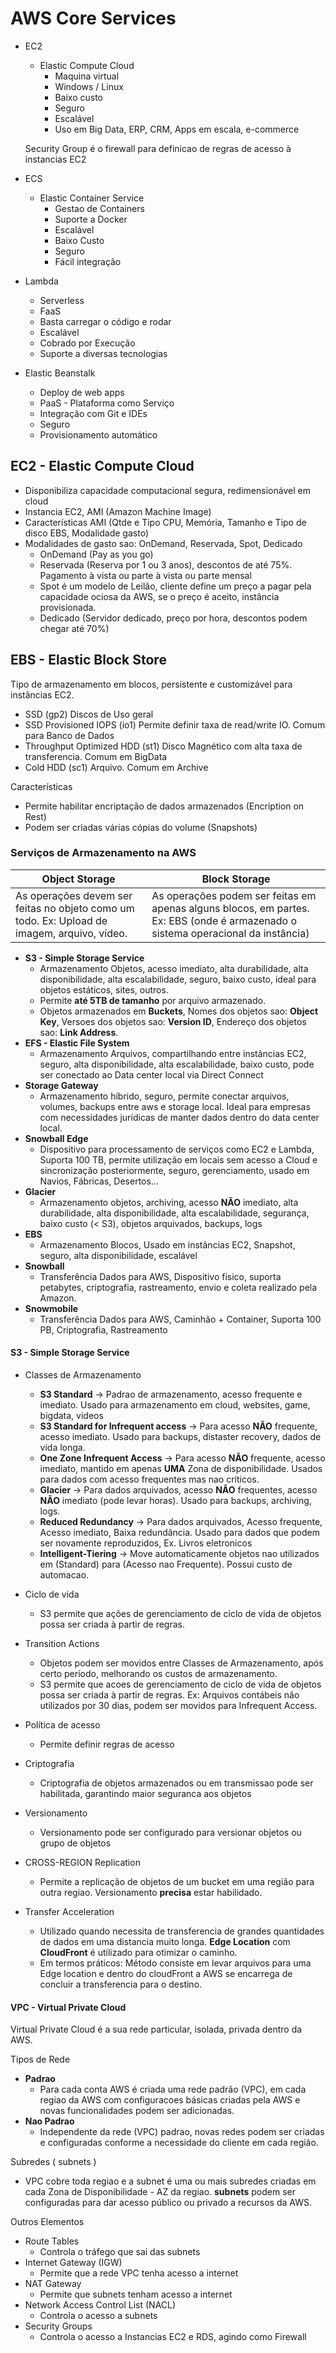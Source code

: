 # AWS Core Services

- EC2
  - Elastic Compute Cloud
    - Maquina virtual
    - Windows / Linux
    - Baixo custo
    - Seguro
    - Escalável
    - Uso em Big Data, ERP, CRM, Apps em escala, e-commerce

  Security Group é o firewall para definicao de regras de acesso à instancias EC2

- ECS
  - Elastic Container Service
    - Gestao de Containers
    - Suporte a Docker
    - Escalável
    - Baixo Custo
    - Seguro
    - Fácil integração

- Lambda
  - Serverless
  - FaaS
  - Basta carregar o código e rodar
  - Escalável
  - Cobrado por Execução
  - Suporte a diversas tecnologias

- Elastic Beanstalk
  - Deploy de web apps
  - PaaS - Plataforma como Serviço
  - Integração com Git e IDEs
  - Seguro
  - Provisionamento automático

## EC2 - Elastic Compute Cloud
- Disponibiliza capacidade computacional segura, redimensionável em cloud
- Instancia EC2, AMI (Amazon Machine Image)
- Características AMI (Qtde e Tipo CPU, Memória, Tamanho e Tipo de disco EBS, Modalidade gasto)
- Modalidades de gasto sao: OnDemand, Reservada, Spot, Dedicado
  - OnDemand (Pay as you go)
  - Reservada (Reserva por 1 ou 3 anos), descontos de até 75%. Pagamento à vista ou parte à vista ou parte mensal
  - Spot é um modelo de Leilão, cliente define um preço a pagar pela capacidade ociosa da AWS, se o preço é aceito, instância provisionada. 
  - Dedicado (Servidor dedicado, preço por hora, descontos podem chegar até 70%)

## EBS - Elastic Block Store
  Tipo de armazenamento em blocos, persistente e customizável para instâncias EC2.
  - SSD (gp2) Discos de Uso geral
  - SSD Provisioned IOPS (io1) Permite definir taxa de read/write IO. Comum para Banco de Dados
  - Throughput Optimized HDD (st1) Disco Magnético com alta taxa de transferencia. Comum em BigData
  - Cold HDD (sc1) Arquivo. Comum em Archive

  Características
  - Permite habilitar encriptação de dados armazenados (Encription on Rest)
  - Podem ser criadas várias cópias do volume (Snapshots)

### Serviços de Armazenamento na AWS

| Object Storage                                                                                 | Block Storage                                                                                                                      |
|------------------------------------------------------------------------------------------------|------------------------------------------------------------------------------------------------------------------------------------|
| As operações devem ser feitas  no objeto como um todo.  Ex: Upload de imagem, arquivo, vídeo.  | As operações podem ser feitas  em apenas alguns blocos, em partes.  Ex: EBS (onde é armazenado o sistema operacional da instância) |

  - **S3 - Simple Storage Service**
    - Armazenamento Objetos, acesso imediato, alta durabilidade, alta disponibilidade, alta escalabilidade, seguro, baixo custo, ideal para objetos estáticos, sites, outros.
    - Permite **até 5TB de tamanho** por arquivo armazenado.
    - Objetos armazenados em **Buckets**, Nomes dos objetos sao: **Object Key**, Versoes dos objetos sao: **Version ID**, Endereço dos objetos sao: **Link Address**.
  - **EFS - Elastic File System**
    - Armazenamento Arquivos, compartilhando entre instâncias EC2, seguro, alta disponibilidade, alta escalabilidade, baixo custo, pode ser conectado ao Data center local via Direct Connect
  - **Storage Gateway**
    - Armazenamento híbrido, seguro, permite conectar arquivos, volumes, backups entre aws e storage local. Ideal para empresas com necessidades jurídicas de manter dados dentro do data center local.
  - **Snowball Edge**
    - Dispositivo para processamento de serviços como EC2 e Lambda, Suporta 100 TB, permite utilização em locais sem acesso a Cloud e sincronização posteriormente, seguro, gerenciamento, usado em Navios, Fábricas, Desertos...
  - **Glacier**
    - Armazenamento objetos, archiving, acesso **NÃO** imediato, alta durabilidade, alta disponibilidade, alta escalabilidade, segurança, baixo custo (< S3), objetos arquivados, backups, logs
  - **EBS**
    - Armazenamento Blocos, Usado em instâncias EC2, Snapshot, seguro, alta disponibilidade, escalável
  - **Snowball**
    - Transferência Dados para AWS, Dispositivo físico, suporta petabytes, criptografia, rastreamento, envio e coleta realizado pela Amazon.
  - **Snowmobile**
    - Transferência Dados para AWS, Caminhão + Container, Suporta 100 PB, Criptografia, Rastreamento

#### S3 - Simple Storage Service
- Classes de Armazenamento
  - **S3 Standard** -> Padrao de armazenamento, acesso frequente e imediato. Usado para armazenamento em cloud, websites, game, bigdata, videos
  - **S3 Standard for Infrequent access** -> Para acesso **NÃO** frequente, acesso imediato. Usado para backups, distaster recovery, dados de vida longa.
  - **One Zone Infrequent Access** -> Para acesso **NÃO** frequente, acesso imediato, mantido em apenas **UMA** Zona de disponibilidade. Usados para dados com acesso frequentes mas nao críticos.
  - **Glacier** -> Para dados arquivados, acesso **NÃO** frequentes, acesso **NÃO** imediato (pode levar horas). Usado para backups, archiving, logs.
  - **Reduced Redundancy** -> Para dados arquivados, Acesso frequente, Acesso imediato, Baixa redundância. Usado para dados que podem ser novamente reproduzidos, Ex. Livros eletronicos
  - **Intelligent-Tiering** -> Move automaticamente objetos nao utilizados em (Standard) para (Acesso nao Frequente). Possui custo de automacao.

- Ciclo de vida
  - S3 permite que ações de gerenciamento de ciclo de vida de objetos possa ser criada à partir de regras.
- Transition Actions
  - Objetos podem ser movidos entre Classes de Armazenamento, após certo período, melhorando os custos de armazenamento.
  - S3 permite que acoes de gerenciamento de ciclo de vida de objetos possa ser criada à partir de regras. Ex: Arquivos contábeis não utilizados por 30 dias, podem ser movidos para Infrequent Access.
- Política de acesso
  - Permite definir regras de acesso
- Criptografia
  - Criptografia de objetos armazenados ou em transmissao pode ser habilitada, garantindo maior seguranca aos objetos
- Versionamento
  - Versionamento pode ser configurado para versionar objetos ou grupo de objetos
- CROSS-REGION Replication
  - Permite a replicação de objetos de um bucket em uma região para outra regiao. Versionamento **precisa** estar habilidado.
- Transfer Acceleration
  - Utilizado quando necessita de transferencia de grandes quantidades de dados em uma distancia muito longa. **Edge Location** com **CloudFront** é utilizado para otimizar o caminho. 
  - Em termos práticos: Método consiste em levar arquivos para uma Edge location e dentro do cloudFront a AWS se encarrega de concluir a transferencia para o destino.

#### VPC - Virtual Private Cloud
Virtual Private Cloud é a sua rede particular, isolada, privada dentro da AWS.

Tipos de Rede
  - **Padrao** 
    - Para cada conta AWS é criada uma rede padrão (VPC), em cada regiao da AWS com configuracoes básicas criadas pela AWS e novas funcionalidades podem ser adicionadas.
  - **Nao Padrao**
    - Independente da rede (VPC) padrao, novas redes podem ser criadas e configuradas conforme a necessidade do cliente em cada região.

Subredes ( subnets )
  - VPC cobre toda regiao e a subnet é uma ou mais subredes criadas em cada Zona de Disponibilidade - AZ da regiao. **subnets** podem ser configuradas para dar acesso público ou privado a recursos da AWS.

Outros Elementos
  - Route Tables 
    - Controla o tráfego que sai das subnets
  - Internet Gateway (IGW)
    - Permite que a rede VPC tenha acesso a internet
  - NAT Gateway
    - Permite que subnets tenham acesso a internet
  - Network Access Control List (NACL)
    - Controla o acesso a subnets
  - Security Groups
    - Controla o acesso a Instancias EC2 e RDS, agindo como Firewall
